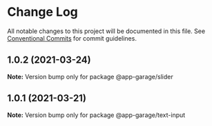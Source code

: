 # Change Log

All notable changes to this project will be documented in this file.
See [Conventional Commits](https://conventionalcommits.org) for commit guidelines.

## 1.0.2 (2021-03-24)

**Note:** Version bump only for package @app-garage/slider





## 1.0.1 (2021-03-21)

**Note:** Version bump only for package @app-garage/text-input

